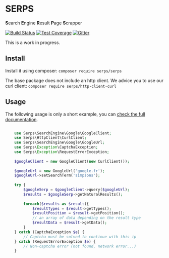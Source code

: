 SERPS
=====

**S**earch **E**ngine **R**esult **P**age **S**crapper

[![Build Status](https://travis-ci.org/serp-spider/core.svg?branch=master)](https://travis-ci.org/serp-spider/core)
[![Test Coverage](https://codeclimate.com/github/serp-spider/core/badges/coverage.svg)](https://codeclimate.com/github/serp-spider/core/coverage)
[![Gitter](https://img.shields.io/gitter/room/nwjs/nw.js.svg)](https://gitter.im/serp-spider/help)


This is a work in progress.

Install
-------

Install it using composer: ``composer require serps/serps``

The base package does not include an http client. 
We advice you to use our curl client: ``composer require serps/http-client-curl``


Usage
-----

The following usage is only a short example, you can [check the full documentation](http://serp-spider.github.io/documentation/).


```php

    use Serps\SearchEngine\Google\GoogleClient;
    use Serps\HttpClient\CurlClient;
    use Serps\SearchEngine\Google\GoogleUrl;
    use Serps\Exception\CaptchaException;
    use Serps\Exception\RequestErrorException;
    
    $googleClient = new GoogleClient(new CurlClient());
    
    $googleUrl = new GoogleUrl('google.fr');
    $googleUrl->setSearchTerm('simpsons');
    
    try {
        $googleSerp = $googleClient->query($googleUrl);
        $results = $googleSerp->getNaturalResults();
        
        foreach($results as $result){
            $resultTypes = $result->getTypes();
            $resultPosition = $result->getPosition();
            // an array of data depending on the result type
            $resultData = $result->getData(); 
        } 
    } catch (CaptchaException $e) {
        // Captcha must be solved to continue with this ip
    } catch (RequestErrorException $e) {
        // Non-captcha error (not found, network error...)
    }

```

